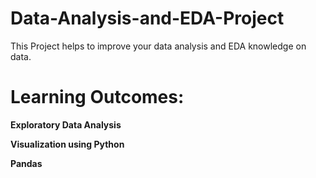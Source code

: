 # Data-Analysis-and-EDA-Project
This Project helps to improve your data analysis and EDA knowledge on data.  

# Learning Outcomes:
**Exploratory Data Analysis**

**Visualization using Python**

**Pandas**

